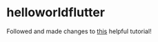 # helloworldflutter

Followed and made changes to [this](https://code.tutsplus.com/tutorials/developing-an-android-app-with-flutter--cms-28270) helpful tutorial!
